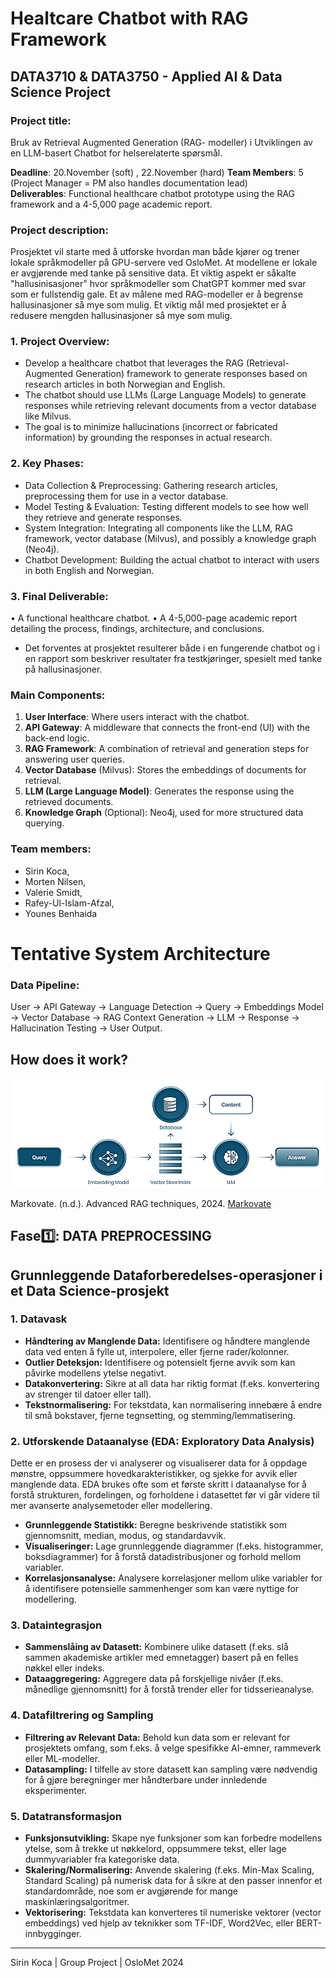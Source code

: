 # Healtcare Chatbot with RAG Framework
## DATA3710 & DATA3750 - Applied AI & Data Science Project

### Project title: 
Bruk av Retrieval Augmented Generation (RAG- modeller) i Utviklingen av en LLM-basert Chatbot for helserelaterte spørsmål.

**Deadline**: 20.November (soft) , 22.November (hard)
**Team Members**: 5 (Project Manager = PM also handles documentation lead)  
**Deliverables**: Functional healthcare chatbot prototype using the RAG framework and a 4-5,000 page academic report.

### Project description: 
Prosjektet vil starte med å utforske hvordan man både kjører og trener lokale språkmodeller på GPU-servere ved OsloMet. 
At modellene er lokale er avgjørende med tanke på sensitive data. Et viktig aspekt er såkalte "hallusinisasjoner" hvor språkmodeller som ChatGPT kommer med svar som er fullstendig gale. Et av målene med RAG-modeller er å begrense hallusinasjoner så mye som mulig. Et viktig mål med prosjektet er å redusere mengden hallusinasjoner så mye som mulig.
	
### 1.	Project Overview:
* Develop a healthcare chatbot that leverages the RAG (Retrieval-Augmented Generation) framework to generate responses based on research articles in both Norwegian and English.
* The chatbot should use LLMs (Large Language Models) to generate responses while retrieving relevant documents from a vector database like Milvus.
* The goal is to minimize hallucinations (incorrect or fabricated information) by grounding the responses in actual research.

### 2.	Key Phases:
* Data Collection & Preprocessing: Gathering research articles, preprocessing them for use in a vector database.
* Model Testing & Evaluation: Testing different models to see how well they retrieve and generate responses.
* System Integration: Integrating all components like the LLM, RAG framework, vector database (Milvus), and possibly a knowledge graph (Neo4j).
* Chatbot Development: Building the actual chatbot to interact with users in both English and Norwegian.

### 3.	Final Deliverable:
•	A functional healthcare chatbot.
•	A 4-5,000-page academic report detailing the process, findings, architecture, and conclusions.

* Det forventes at prosjektet resulterer både i en fungerende chatbot og i en rapport som beskriver resultater fra testkjøringer, spesielt med tanke på hallusinasjoner.

### Main Components:

1.	**User Interface**: Where users interact with the chatbot.
2.	**API Gateway**: A middleware that connects the front-end (UI) with the back-end logic.
3.	**RAG Framework**: A combination of retrieval and generation steps for answering user queries.
4.	**Vector Database** (Milvus): Stores the embeddings of documents for retrieval.
5.	**LLM (Large Language Model)**: Generates the response using the retrieved documents.
6.	**Knowledge Graph** (Optional): Neo4j, used for more structured data querying.

### Team members: 
* Sirin Koca,
* Morten Nilsen,
* Valerie Smidt,
* Rafey-Ul-Islam-Afzal,
* Younes Benhaida


# Tentative System Architecture

### Data Pipeline: 
User → API Gateway → Language Detection → Query → Embeddings Model → Vector Database → RAG Context Generation → LLM → Response → Hallucination Testing → User Output.

## How does it work? 
![rag.png](diagrams/rag.png)

Markovate. (n.d.). Advanced RAG techniques, 2024. [Markovate](https://markovate.com/blog/advanced-rag-techniques/)

## Fase1️⃣: DATA PREPROCESSING

## Grunnleggende Dataforberedelses-operasjoner i et Data Science-prosjekt

### 1. **Datavask**
   - **Håndtering av Manglende Data:** Identifisere og håndtere manglende data ved enten å fylle ut, interpolere, eller fjerne rader/kolonner.
   - **Outlier Deteksjon:** Identifisere og potensielt fjerne avvik som kan påvirke modellens ytelse negativt.
   - **Datakonvertering:** Sikre at all data har riktig format (f.eks. konvertering av strenger til datoer eller tall).
   - **Tekstnormalisering:** For tekstdata, kan normalisering innebære å endre til små bokstaver, fjerne tegnsetting, og stemming/lemmatisering.

### 2. **Utforskende Dataanalyse (EDA: Exploratory Data Analysis)**
Dette er en prosess der vi analyserer og visualiserer data for å oppdage mønstre, oppsummere hovedkarakteristikker, og sjekke for avvik eller manglende data. 
EDA brukes ofte som et første skritt i dataanalyse for å forstå strukturen, fordelingen, og forholdene i datasettet før vi går videre til mer avanserte analysemetoder eller modellering.

   - **Grunnleggende Statistikk:** Beregne beskrivende statistikk som gjennomsnitt, median, modus, og standardavvik.
   - **Visualiseringer:** Lage grunnleggende diagrammer (f.eks. histogrammer, boksdiagrammer) for å forstå datadistribusjoner og forhold mellom variabler.
   - **Korrelasjonsanalyse:** Analysere korrelasjoner mellom ulike variabler for å identifisere potensielle sammenhenger som kan være nyttige for modellering.

### 3. **Dataintegrasjon**
   - **Sammenslåing av Datasett:** Kombinere ulike datasett (f.eks. slå sammen akademiske artikler med emnetagger) basert på en felles nøkkel eller indeks.
   - **Dataaggregering:** Aggregere data på forskjellige nivåer (f.eks. månedlige gjennomsnitt) for å forstå trender eller for tidsserieanalyse.

### 4. **Datafiltrering og Sampling**
   - **Filtrering av Relevant Data:** Behold kun data som er relevant for prosjektets omfang, som f.eks. å velge spesifikke AI-emner, rammeverk eller ML-modeller.
   - **Datasampling:** I tilfelle av store datasett kan sampling være nødvendig for å gjøre beregninger mer håndterbare under innledende eksperimenter.

### 5. **Datatransformasjon**
   - **Funksjonsutvikling:** Skape nye funksjoner som kan forbedre modellens ytelse, som å trekke ut nøkkelord, oppsummere tekst, eller lage dummyvariabler fra kategoriske data.
   - **Skalering/Normalisering:** Anvende skalering (f.eks. Min-Max Scaling, Standard Scaling) på numerisk data for å sikre at den passer innenfor et standardområde, noe som er avgjørende for mange maskinlæringsalgoritmer.
   - **Vektorisering:** Tekstdata kan konverteres til numeriske vektorer (vector embeddings) ved hjelp av teknikker som TF-IDF, Word2Vec, eller BERT-innbygginger.


---

Sirin Koca | Group Project | OsloMet 2024

